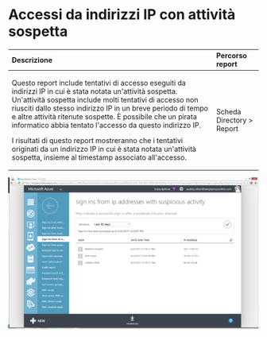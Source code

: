 <properties
	pageTitle="Accessi da indirizzi IP con attività sospetta"
	description="Un report che include dei tentativi di accesso che sono stati eseguiti da indirizzi IP in cui è stata notata un'attività sospetta."
	services="active-directory"
	documentationCenter=""
	authors="kenhoff"
	manager="ilanas"
	editor=""/>

<tags
	ms.service="active-directory"
	ms.workload="identity"
	ms.tgt_pltfrm="na"
	ms.devlang="na"
	ms.topic="article"
	ms.date="07/01/2015"
	ms.author="kenhoff"/>

# Accessi da indirizzi IP con attività sospetta

| Descrizione | Percorso report |
| :-------------     | :-------        |
| <p>Questo report include tentativi di accesso eseguiti da indirizzi IP in cui è stata notata un'attività sospetta. Un'attività sospetta include molti tentativi di accesso non riusciti dallo stesso indirizzo IP in un breve periodo di tempo e altre attività ritenute sospette. È possibile che un pirata informatico abbia tentato l'accesso da questo indirizzo IP.</p><p>I risultati di questo report mostreranno che i tentativi originati da un indirizzo IP in cui è stata notata un'attività sospetta, insieme al timestamp associato all'accesso.</p> | Scheda Directory > Report |

![Accessi da indirizzi IP con attività sospetta](./media/active-directory-reporting-sign-ins-from-ip-addresses-with-suspicious-activity/signInsFromIPAddressesWithSuspiciousActivity.PNG)

<!---HONumber=July15_HO5-->
